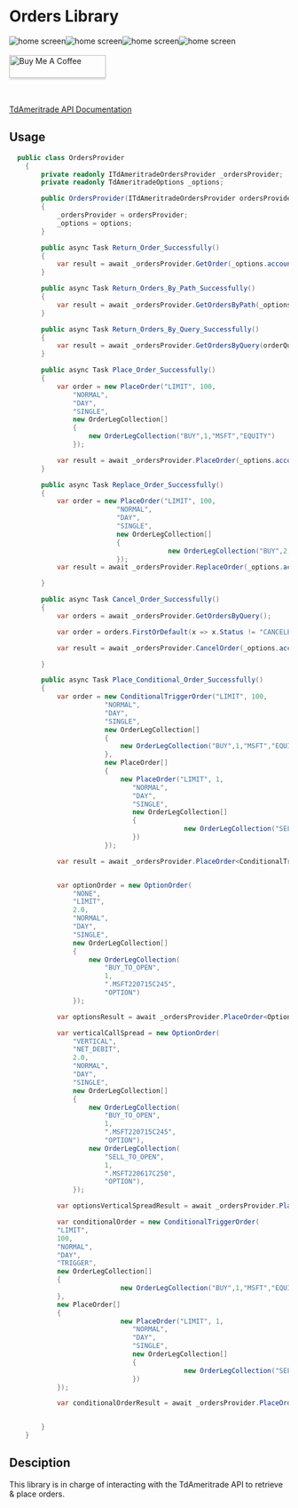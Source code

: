 # Orders Library

<img src="https://img.shields.io/github/issues/ucrengineer/TraderShop.Financials"
    alt = "home screen"
    style = "float: left"/>
<img src="https://img.shields.io/github/forks/ucrengineer/TraderShop.Financials"
    alt = "home screen"
    style = "float: left"/>
<img src="https://img.shields.io/github/stars/ucrengineer/TraderShop.Financials"
    alt = "home screen"
    style = "float: left"/>
<img src="https://img.shields.io/github/license/ucrengineer/TraderShop.Financials.TdAmeritrade"
    alt = "home screen"
    style = "float: left"/>

<br></br>
<a href="https://www.buymeacoffee.com/ucrengineer" target="_blank"><img src="https://www.buymeacoffee.com/assets/img/custom_images/orange_img.png" alt="Buy Me A Coffee" style="height: 41px !important;width: 174px !important;box-shadow: 0px 3px 2px 0px rgba(190, 190, 190, 0.5) !important;-webkit-box-shadow: 0px 3px 2px 0px rgba(190, 190, 190, 0.5) !important;" ></a>

<br></br>
[TdAmeritrade API Documentation](https://developer.tdameritrade.com/account-access/apis "TdAmeritrade's API Documentation")

## Usage

```csharp
  public class OrdersProvider
    {
        private readonly ITdAmeritradeOrdersProvider _ordersProvider;
        private readonly TdAmeritradeOptions _options;

        public OrdersProvider(ITdAmeritradeOrdersProvider ordersProvider, TdAmeritradeOptions options)
        {
            _ordersProvider = ordersProvider;
            _options = options;
        }

        public async Task Return_Order_Successfully()
        {
            var result = await _ordersProvider.GetOrder(_options.account_number, "5408819438");
        }

        public async Task Return_Orders_By_Path_Successfully()
        {
            var result = await _ordersProvider.GetOrdersByPath(_options.account_number, orderQuery: new OrderQuery { FromEnteredTime = DateTime.Now.AddYears(-10) });
        }

        public async Task Return_Orders_By_Query_Successfully()
        {
            var result = await _ordersProvider.GetOrdersByQuery(orderQuery: new OrderQuery() { FromEnteredTime = DateTime.Now.AddYears(-1) });
        }

        public async Task Place_Order_Successfully()
        {
            var order = new PlaceOrder("LIMIT", 100,
                "NORMAL",
                "DAY",
                "SINGLE",
                new OrderLegCollection[]
                {
                    new OrderLegCollection("BUY",1,"MSFT","EQUITY")
                });

            var result = await _ordersProvider.PlaceOrder(_options.account_number, order);
        }

        public async Task Replace_Order_Successfully()
        {
            var order = new PlaceOrder("LIMIT", 100,
                           "NORMAL",
                           "DAY",
                           "SINGLE",
                           new OrderLegCollection[]
                           {
                                        new OrderLegCollection("BUY",2,"MSFT","EQUITY")
                           });
            var result = await _ordersProvider.ReplaceOrder(_options.account_number, "5586319823", order);

        }

        public async Task Cancel_Order_Successfully()
        {
            var orders = await _ordersProvider.GetOrdersByQuery();

            var order = orders.FirstOrDefault(x => x.Status != "CANCELED");

            var result = await _ordersProvider.CancelOrder(_options.account_number, order.OrderId.ToString());

        }

        public async Task Place_Conditional_Order_Successfully()
        {
            var order = new ConditionalTriggerOrder("LIMIT", 100,
                        "NORMAL",
                        "DAY",
                        "SINGLE",
                        new OrderLegCollection[]
                        {
                            new OrderLegCollection("BUY",1,"MSFT","EQUITY")
                        },
                        new PlaceOrder[]
                        {
                            new PlaceOrder("LIMIT", 1,
                               "NORMAL",
                               "DAY",
                               "SINGLE",
                               new OrderLegCollection[]
                               {
                                            new OrderLegCollection("SELL",1,"MSFT","EQUITY")
                               })
                        });

            var result = await _ordersProvider.PlaceOrder<ConditionalTriggerOrder>(_options.account_number, order);


            var optionOrder = new OptionOrder(
                "NONE",
                "LIMIT",
                2.0,
                "NORMAL",
                "DAY",
                "SINGLE",
                new OrderLegCollection[]
                {
                    new OrderLegCollection(
                        "BUY_TO_OPEN",
                        1,
                        ".MSFT220715C245",
                        "OPTION")
                });

            var optionsResult = await _ordersProvider.PlaceOrder<OptionOrder>(_options.account_number, optionOrder);

            var verticalCallSpread = new OptionOrder(
                "VERTICAL",
                "NET_DEBIT",
                2.0,
                "NORMAL",
                "DAY",
                "SINGLE",
                new OrderLegCollection[]
                {
                    new OrderLegCollection(
                        "BUY_TO_OPEN",
                        1,
                        ".MSFT220715C245",
                        "OPTION"),
                    new OrderLegCollection(
                        "SELL_TO_OPEN",
                        1,
                        ".MSFT220617C250",
                        "OPTION"),
                });

            var optionsVerticalSpreadResult = await _ordersProvider.PlaceOrder<OptionOrder>(_options.account_number, verticalCallSpread);

            var conditionalOrder = new ConditionalTriggerOrder(
            "LIMIT",
            100,
            "NORMAL",
            "DAY",
            "TRIGGER",
            new OrderLegCollection[]
            {
                            new OrderLegCollection("BUY",1,"MSFT","EQUITY")
            },
            new PlaceOrder[]
            {
                            new PlaceOrder("LIMIT", 1,
                               "NORMAL",
                               "DAY",
                               "SINGLE",
                               new OrderLegCollection[]
                               {
                                            new OrderLegCollection("SELL",1,"MSFT","EQUITY")
                               })
            });

            var conditionalOrderResult = await _ordersProvider.PlaceOrder<ConditionalTriggerOrder>(_options.account_number, conditionalOrder);


        }
    }
```

## Desciption

This library is in charge of interacting with the TdAmeritrade API to retrieve & place orders.
